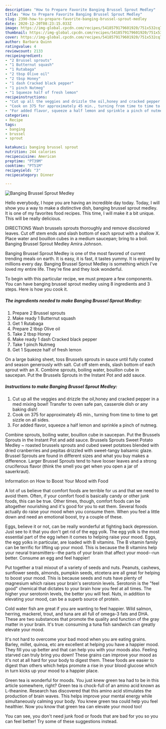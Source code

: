 ```yaml
---
description: "How to Prepare Favorite Banging Brussel Sprout Medley"
title: "How to Prepare Favorite Banging Brussel Sprout Medley"
slug: 2390-how-to-prepare-favorite-banging-brussel-sprout-medley
date: 2020-12-20T08:23:15.033Z
image: https://img-global.cpcdn.com/recipes/5418579179601920/751x532cq70/banging-brussel-sprout-medley-recipe-main-photo.jpg
thumbnail: https://img-global.cpcdn.com/recipes/5418579179601920/751x532cq70/banging-brussel-sprout-medley-recipe-main-photo.jpg
cover: https://img-global.cpcdn.com/recipes/5418579179601920/751x532cq70/banging-brussel-sprout-medley-recipe-main-photo.jpg
author: Barbara Quinn
ratingvalue: 4
reviewcount: 2133
recipeingredient:
- "2 Brussel sprouts"
- "1 Butternut squash"
- "1 Rutabaga"
- "2 tbsp Olive oil"
- "2 tbsp Honey"
- "1 dash Cracked black pepper"
- "1 pinch Nutmeg"
- "1 Squeeze half of fresh lemon"
recipeinstructions:
- "Cut up all the veggies and drizzle the oil,honey and cracked pepper in a med mixing bowl! Transfer to oven safe pan, casserole dish or any baking dish!"
- "Cook on 375 for approximately 45 min., turning from time to time to get sizzle on all sides."
- "For added flavor, squeeze a half lemon and sprinkle a pinch of nutmeg."
categories:
- Recipe
tags:
- banging
- brussel
- sprout

katakunci: banging brussel sprout 
nutrition: 244 calories
recipecuisine: American
preptime: "PT39M"
cooktime: "PT51M"
recipeyield: "3"
recipecategory: Dinner

---
```



![Banging Brussel Sprout Medley](https://img-global.cpcdn.com/recipes/5418579179601920/751x532cq70/banging-brussel-sprout-medley-recipe-main-photo.jpg)

Hello everybody, I hope you are having an incredible day today. Today, I will show you a way to make a distinctive dish, banging brussel sprout medley. It is one of my favorites food recipes. This time, I will make it a bit unique. This will be really delicious.

DIRECTIONS Wash brussels sprouts thoroughly and remove discolored leaves. Cut off stem ends and slash bottom of each sprout with a shallow X. Place water and bouillon cubes in a medium saucepan; bring to a boil. Banging Brussel Sprout Medley Amira Johnson.

Banging Brussel Sprout Medley is one of the most favored of current trending meals on earth. It is easy, it is fast, it tastes yummy. It is enjoyed by millions every day. Banging Brussel Sprout Medley is something which I've loved my entire life. They're fine and they look wonderful.


To begin with this particular recipe, we must prepare a few components. You can have banging brussel sprout medley using 8 ingredients and 3 steps. Here is how you cook it.

<!--inarticleads1-->

##### The ingredients needed to make Banging Brussel Sprout Medley:

1. Prepare 2 Brussel sprouts
1. Make ready 1 Butternut squash
1. Get 1 Rutabaga
1. Prepare 2 tbsp Olive oil
1. Take 2 tbsp Honey
1. Make ready 1 dash Cracked black pepper
1. Take 1 pinch Nutmeg
1. Get 1 Squeeze half of fresh lemon


On a large baking sheet, toss Brussels sprouts in sauce until fully coated and season generously with salt. Cut off stem ends, slash bottom of each sprout with an X. Combine sprouts, boiling water, bouillon cube in saucepan. Put the Brussels Sprouts in the Instant Pot and add sauce. 

<!--inarticleads2-->

##### Instructions to make Banging Brussel Sprout Medley:

1. Cut up all the veggies and drizzle the oil,honey and cracked pepper in a med mixing bowl! Transfer to oven safe pan, casserole dish or any baking dish!
1. Cook on 375 for approximately 45 min., turning from time to time to get sizzle on all sides.
1. For added flavor, squeeze a half lemon and sprinkle a pinch of nutmeg.


Combine sprouts, boiling water, bouillon cube in saucepan. Put the Brussels Sprouts in the Instant Pot and add sauce. Brussels Sprouts Sweet Potato Medley ~ roasted brussels sprouts and cubed sweet potatoes blended with dried cranberries and pepitas drizzled with sweet-tangy balsamic glaze. Brussel Sprouts are found in different sizes and what you buy makes a difference. Larger Brussel Sprouts tend to have looser leaves and a strong cruciferous flavor (think the smell you get when you open a jar of sauerkraut). 

Information on How to Boost Your Mood with Food


A lot of us believe that comfort foods are terrible for us and that we need to avoid them. Often, if your comfort food is basically candy or other junk foods, this can be true. Other times, though, comfort foods can be altogether nourishing and it's good for you to eat them. Several foods actually do raise your mood when you consume them. When you feel a little down and need an emotional boost, try a couple of these.

Eggs, believe it or not, can be really wonderful at fighting back depression. Just see to it that you don't get rid of the egg yolk. The egg yolk is the most essential part of the egg iwhen it comes to helping raise your mood. Eggs, the egg yolks in particular, are loaded with B vitamins. The B vitamin family can be terrific for lifting up your mood. This is because the B vitamins help your neural transmitters--the parts of your brain that affect your mood--run better. Consume an egg and feel happier!

Put together a trail mixout of a variety of seeds and nuts. Peanuts, cashews, sunflower seeds, almonds, pumpkin seeds, etcetera are all great for helping to boost your mood. This is because seeds and nuts have plenty of magnesium which raises your brain's serotonin levels. Serotonin is the "feel good" chemical that dictates to your brain how you feel at all times. The higher your serotonin levels, the better you will feel. Nuts, in addition to elevating your mood, can be a superb source of protein.

Cold water fish are great if you are wanting to feel happier. Wild salmon, herring, mackerel, trout, and tuna are all full of omega-3 fats and DHA. These are two substances that promote the quality and function of the gray matter in your brain. It's true: consuming a tuna fish sandwich can greatly elevate your mood. 

It's not hard to overcome your bad mood when you are eating grains. Barley, millet, quinoa, etc are excellent at helping you have a happier mood. They fill you up better and that can help you with your moods also. Feeling starved can truly bring you down! These grains can improve your mood as it's not at all hard for your body to digest them. These foods are easier to digest than others which helps promote a rise in your blood glucose which in turn kicks up your mood to a happier place.

Green tea is wonderful for moods. You just knew green tea had to be in this article somewhere, right? Green tea is chock-full of an amino acid known as L-theanine. Research has discovered that this amino acid stimulates the production of brain waves. This helps improve your mental energy while simultaneously calming your body. You knew green tea could help you feel healthier. Now you know that green tea can elevate your mood too!

You can see, you don't need junk food or foods that are bad for you so you can feel better! Try  some  of  these  suggestions  instead.

